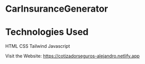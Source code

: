 # CarInsuranceGenerator
# Technologies Used
HTML
CSS
Tailwind
Javascript

Visit the Website: https://cotizadorseguros-alejandro.netlify.app
